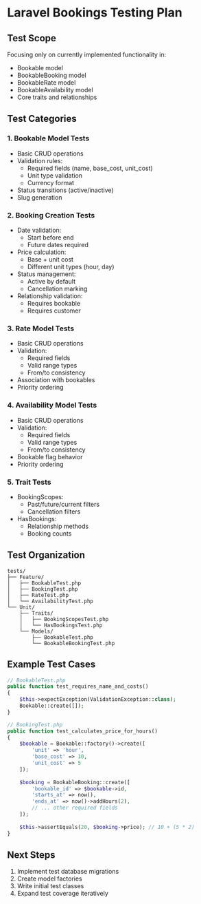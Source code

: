 # Laravel Bookings Testing Plan

## Test Scope
Focusing only on currently implemented functionality in:
- Bookable model
- BookableBooking model  
- BookableRate model
- BookableAvailability model
- Core traits and relationships

## Test Categories

### 1. Bookable Model Tests
- Basic CRUD operations
- Validation rules:
  - Required fields (name, base_cost, unit_cost)
  - Unit type validation
  - Currency format
- Status transitions (active/inactive)
- Slug generation

### 2. Booking Creation Tests
- Date validation:
  - Start before end
  - Future dates required
- Price calculation:
  - Base + unit cost
  - Different unit types (hour, day)
- Status management:
  - Active by default
  - Cancellation marking
- Relationship validation:
  - Requires bookable
  - Requires customer

### 3. Rate Model Tests  
- Basic CRUD operations
- Validation:
  - Required fields
  - Valid range types
  - From/to consistency
- Association with bookables
- Priority ordering

### 4. Availability Model Tests
- Basic CRUD operations
- Validation:
  - Required fields
  - Valid range types  
  - From/to consistency
- Bookable flag behavior
- Priority ordering

### 5. Trait Tests
- BookingScopes:
  - Past/future/current filters
  - Cancellation filters
- HasBookings:
  - Relationship methods
  - Booking counts

## Test Organization

```
tests/
├── Feature/
│   ├── BookableTest.php
│   ├── BookingTest.php  
│   ├── RateTest.php
│   └── AvailabilityTest.php
└── Unit/
    ├── Traits/
    │   ├── BookingScopesTest.php
    │   └── HasBookingsTest.php
    └── Models/
        ├── BookableTest.php
        └── BookableBookingTest.php
```

## Example Test Cases

```php
// BookableTest.php
public function test_requires_name_and_costs()
{
    $this->expectException(ValidationException::class);
    Bookable::create([]);
}

// BookingTest.php  
public function test_calculates_price_for_hours()
{
    $bookable = Bookable::factory()->create([
        'unit' => 'hour',
        'base_cost' => 10,
        'unit_cost' => 5
    ]);
    
    $booking = BookableBooking::create([
        'bookable_id' => $bookable->id,
        'starts_at' => now(),
        'ends_at' => now()->addHours(2),
        // ... other required fields
    ]);
    
    $this->assertEquals(20, $booking->price); // 10 + (5 * 2)
}
```

## Next Steps
1. Implement test database migrations
2. Create model factories
3. Write initial test classes
4. Expand test coverage iteratively
